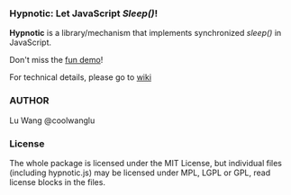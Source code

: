 ### **Hypnotic**: Let JavaScript _Sleep()_!

**Hypnotic** is a library/mechanism that implements synchronized _sleep()_ in JavaScript.


Don't miss the [fun demo](http://coolwanglu.github.io/hypnotic/web/demo.html)!

For technical details, please go to [wiki](https://github.com/coolwanglu/hypnotic/wiki)


### AUTHOR

Lu Wang @coolwanglu


### License

The whole package is licensed under the MIT License,
but individual files (including hypnotic.js) may be licensed
under MPL, LGPL or GPL, read license blocks in the files.

